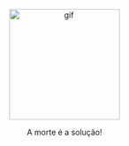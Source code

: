 <div align="center">
  <img src="https://github.com/user-attachments/assets/253774eb-1873-4655-9ebe-be1d8a04a5aa" alt="gif" width="200" />
</div>
<p align="center">
  A morte é a solução!
</p>

